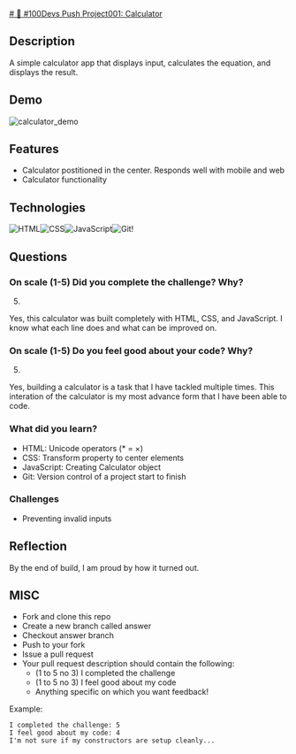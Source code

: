 [# 🔢 #100Devs Push Project001: Calculator](https://github.com/boobeh123/100devs-calculator/tree/answer)

## Description
A simple calculator app that displays input, calculates the equation, and displays the result.

## Demo
![calculator_demo](demo.gif)

## Features
* Calculator postitioned in the center. Responds well with mobile and web
* Calculator functionality 


## Technologies
![HTML](https://img.shields.io/badge/-HTML-important?logo=html)![CSS](https://img.shields.io/badge/-CSS-salmon?logo=css)![JavaScript](https://img.shields.io/badge/-JAVASCRIPT-333?logo=javascript)![Git](https://img.shields.io/badge/-GIT-orange?logo=git)!

## Questions 
### On scale (1-5) Did you complete the challenge? Why?
5. 
Yes, this calculator was built completely with HTML, CSS, and JavaScript. I know what each line does and what can be improved on.

### On scale (1-5) Do you feel good about your code? Why?
5. 
Yes, building a calculator is a task that I have tackled multiple times. This interation of the calculator is my most advance form that I have been able to code.

### What did you learn?
* HTML: Unicode operators (* = &times;)
* CSS: Transform property to center elements
* JavaScript: Creating Calculator object
* Git: Version control of a project start to finish

### Challenges
* Preventing invalid inputs


## Reflection
By the end of build, I am proud by how it turned out. 

## MISC
- Fork and clone this repo
- Create a new branch called answer
- Checkout answer branch
- Push to your fork
- Issue a pull request
- Your pull request description should contain the following:
  - (1 to 5 no 3) I completed the challenge
  - (1 to 5 no 3) I feel good about my code
  - Anything specific on which you want feedback!

Example:
```
I completed the challenge: 5
I feel good about my code: 4
I'm not sure if my constructors are setup cleanly...
```
